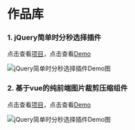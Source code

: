 # 作品库

### 1. jQuery简单时分秒选择插件

点击查看[项目](https://github.com/PilgrimErick/simple_timepicker)，点击查看[Demo](http://linyk.me/works/simple_timepicker/)

![jQuery简单时分秒选择插件Demo图](http://linyk.me/works/demo_pictures/simple_timepicker.png)

### 2. 基于vue的纯前端图片裁剪压缩组件

点击查看[项目](https://github.com/PilgrimErick/myCroppa)，点击查看[Demo](http://linyk.me/works/my_croppa/)

![jQuery简单时分秒选择插件Demo图](http://linyk.me/works/demo_pictures/my_croppa.png)
